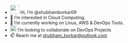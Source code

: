 - <img src="https://github.com/TheDudeThatCode/TheDudeThatCode/blob/master/Assets/Hi.gif" width="29px"> Hi, I’m @shubhamborkar09
- 👀 I’m interested in Cloud Computing.
- 🌱 I’m currently working on Linux, AWS & DevOps Tools.
- <img src="https://github.com/TheDudeThatCode/TheDudeThatCode/blob/master/Assets/Handshake.gif" width="20px"> I’m looking to collaborate on DevOps Projects
- 📫 Reach me at shubham_borkar@outlook.com

<!---
Shubhamborkar909/Shubhamborkar909 is a ✨ special ✨ repository because its `README.md` (this file) appears on your GitHub profile.
You can click the Preview link to take a look at your changes.
--->
